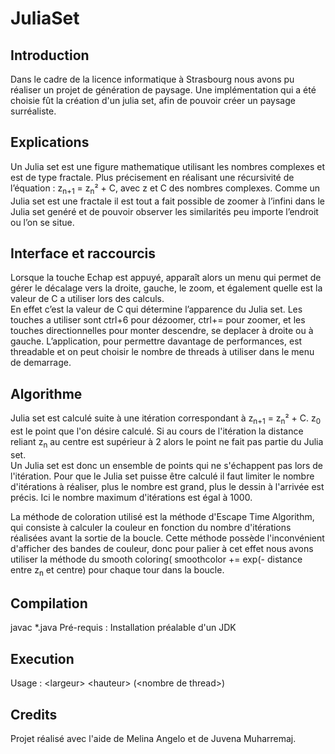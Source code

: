 # JuliaSet

## Introduction

Dans le cadre de la licence informatique à Strasbourg nous avons pu réaliser un projet de génération de paysage. Une implémentation qui a été choisie fût la création d'un julia set, afin de pouvoir créer un paysage surréaliste.

## Explications

Un Julia set est une figure mathematique utilisant les nombres complexes et est de type fractale. Plus précisement en réalisant une récursivité de l’équation : z<sub>n+1</sub> = z<sub>n</sub>² + C, avec z et C des nombres complexes. Comme un Julia set est une fractale il est tout a fait possible de zoomer à l’infini dans le Julia set genéré et de pouvoir observer les similarités peu importe l’endroit ou l’on se situe. 

## Interface et raccourcis

Lorsque la touche Echap est appuyé, apparaît alors un menu qui permet de gérer le décalage vers la droite, gauche, le zoom, et également quelle est la valeur
de C a utiliser lors des calculs.  
En effet c’est la valeur de C qui détermine l’apparence du Julia set. Les touches a utiliser sont ctrl+6 pour dézoomer, ctrl+= pour zoomer, et les touches directionnelles pour monter descendre, se deplacer à droite ou à gauche. L’application, pour permettre davantage de performances, est threadable et on peut choisir le nombre de threads à
utiliser dans le menu de demarrage. 

## Algorithme

Julia set est calculé suite à une itération correspondant à z<sub>n+1</sub> = z<sub>n</sub>² + C. z<sub>0</sub> est le point que l'on désire calculé. Si au cours de l'itération la distance reliant z<sub>n</sub> au centre est supérieur à 2 alors le point ne fait pas partie du Julia set.  
Un Julia set est donc un ensemble de points qui ne s'échappent pas lors de l'itération. Pour que le Julia set puisse être calculé il faut limiter le nombre d'itérations à réaliser, plus le nombre est grand, plus le dessin à l'arrivée est précis. Ici le nombre maximum d'itérations est égal à 1000. 

La méthode de coloration utilisé est la méthode d'Escape Time Algorithm, qui consiste à calculer la couleur en fonction du nombre d'itérations réalisées avant la sortie de la boucle. Cette méthode possède l'inconvénient d'afficher des bandes de couleur, donc pour palier à cet effet nous avons utiliser la méthode du smooth coloring( smoothcolor += exp(- distance entre z<sub>n</sub> et centre) pour chaque tour dans la boucle.

## Compilation

javac *.java
Pré-requis : Installation préalable d'un JDK

## Execution

Usage : &lt;largeur&gt; &lt;hauteur&gt; (&lt;nombre de thread&gt;)

## Credits

Projet réalisé avec l'aide de Melina Angelo et de Juvena Muharremaj.
